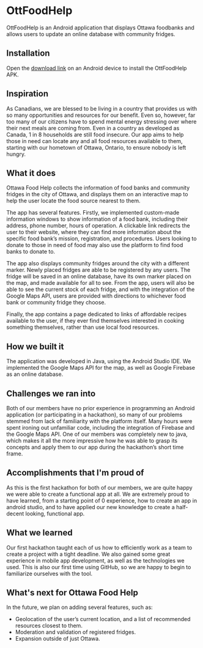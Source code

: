 # OttFoodHelp

OttFoodHelp is an Android application that displays Ottawa foodbanks and allows users to update an online database with community fridges.

## Installation

Open the [download link](https://drive.google.com/file/d/1H_qN-Ke061tOZbWZ7ACqNU0cOeMi4YLH/view?usp=sharing) on an Android device to install the OttFoodHelp APK.

## Inspiration

As Canadians, we are blessed to be living in a country that provides us with so many opportunities and resources for our benefit. Even so, however, far too many of our citizens have to spend mental energy stressing over where their next meals are coming from. Even in a country as developed as Canada, 1 in 8 households are still food insecure. Our app aims to help those in need can locate any and all food resources available to them, starting with our hometown of  Ottawa, Ontario, to ensure nobody is left hungry.

## What it does

Ottawa Food Help collects the information of food banks and community fridges in the city of Ottawa, and displays them on an interactive map to help the user locate the food source nearest to them. 

The app has several features. Firstly, we implemented custom-made information windows to show information of a food bank, including their address, phone number, hours of operation. A clickable link redirects the user to their website, where they can find more information about the specific food bank’s mission, registration, and procedures. Users looking to donate to those in need of food may also use the platform to find food banks to donate to.

The app also displays community fridges around the city with a different marker. Newly placed fridges are able to be registered by any users. The fridge will be saved in an online database, have its own marker placed on the map, and made available for all to see. From the app, users will also be able to see the current stock of each fridge, and with the integration of the Google Maps API, users are provided with directions to whichever food bank or community fridge they choose.

Finally, the app contains a page dedicated to links of affordable recipes available to the user, if they ever find themselves interested in cooking something themselves, rather than use local food resources. 

## How we built it

The application was developed in Java, using the Android Studio IDE. We implemented the Google Maps API for the map, as well as Google Firebase as an online database.

## Challenges we ran into

Both of our members have no prior experience in programming an Android application (or participating in a hackathon), so many of our problems stemmed from lack of familiarity with the platform itself. Many hours were spent ironing out unfamiliar code, including the integration of Firebase and the Google Maps API. One of our members was completely new to java, which makes it all the more impressive how he was able to grasp its concepts and apply them to our app during the hackathon’s short time frame.

## Accomplishments that I'm proud of

As this is the first hackathon for both of our members, we are quite happy we were able to create a functional app at all. We are extremely proud to have learned, from a starting point of 0 experience, how to create an app in android studio, and to have applied our new knowledge to create a half-decent looking, functional app.

## What we learned

Our first hackathon taught each of us how to efficiently work as a team to create a project with a tight deadline. We also gained some great experience in mobile app development, as well as the technologies we used. This is also our first time using GitHub, so we are happy to begin to familiarize ourselves with the tool.

## What's next for Ottawa Food Help

In the future, we plan on adding several features, such as:

* Geolocation of the user’s current location, and a list of recommended resources closest to them.
* Moderation and validation of registered fridges.
* Expansion outside of just Ottawa.
